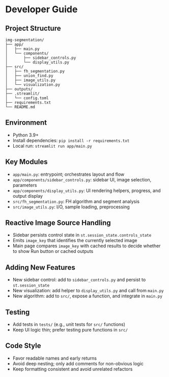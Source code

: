 # Developer Guide

## Project Structure

```
img-segmentation/
├── app/
│   ├── main.py
│   └── components/
│       ├── sidebar_controls.py
│       └── display_utils.py
├── src/
│   ├── fh_segmentation.py
│   ├── union_find.py
│   ├── image_utils.py
│   └── visualization.py
├── outputs/
├── .streamlit/
│   └── config.toml
├── requirements.txt
└── README.md
```

## Environment

- Python 3.9+
- Install dependencies: `pip install -r requirements.txt`
- Local run: `streamlit run app/main.py`

## Key Modules

- `app/main.py`: entrypoint; orchestrates layout and flow
- `app/components/sidebar_controls.py`: sidebar UI, image selection, parameters
- `app/components/display_utils.py`: UI rendering helpers, progress, and output display
- `src/fh_segmentation.py`: FH algorithm and segment analysis
- `src/image_utils.py`: I/O, sample loading, preprocessing

## Reactive Image Source Handling

- Sidebar persists control state in `st.session_state.controls_state`
- Emits `image_key` that identifies the currently selected image
- Main page compares `image_key` with cached results to decide whether to show Run button or cached outputs

## Adding New Features

- New sidebar control: add to `sidebar_controls.py` and persist to `st.session_state`
- New visualization: add helper to `display_utils.py` and call from `main.py`
- New algorithm: add to `src/`, expose a function, and integrate in `main.py`

## Testing

- Add tests in `tests/` (e.g., unit tests for `src/` functions)
- Keep UI logic thin; prefer testing pure functions in `src/`

## Code Style

- Favor readable names and early returns
- Avoid deep nesting; only add comments for non-obvious logic
- Keep formatting consistent and avoid unrelated refactors

